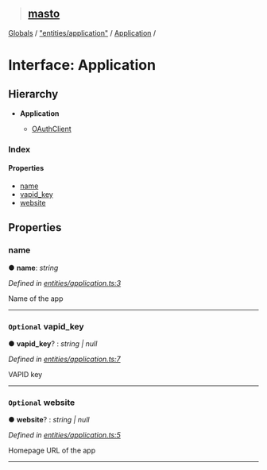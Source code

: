 > ## [masto](../README.md)

[Globals](../globals.md) / ["entities/application"](../modules/_entities_application_.md) / [Application](_entities_application_.application.md) /

# Interface: Application

## Hierarchy

* **Application**

  * [OAuthClient](_entities_oauth_.oauthclient.md)

### Index

#### Properties

* [name](_entities_application_.application.md#name)
* [vapid_key](_entities_application_.application.md#optional-vapid_key)
* [website](_entities_application_.application.md#optional-website)

## Properties

###  name

● **name**: *string*

*Defined in [entities/application.ts:3](https://github.com/neet/masto.js/blob/3506035/src/entities/application.ts#L3)*

Name of the app

___

### `Optional` vapid_key

● **vapid_key**? : *string | null*

*Defined in [entities/application.ts:7](https://github.com/neet/masto.js/blob/3506035/src/entities/application.ts#L7)*

VAPID key

___

### `Optional` website

● **website**? : *string | null*

*Defined in [entities/application.ts:5](https://github.com/neet/masto.js/blob/3506035/src/entities/application.ts#L5)*

Homepage URL of the app

___